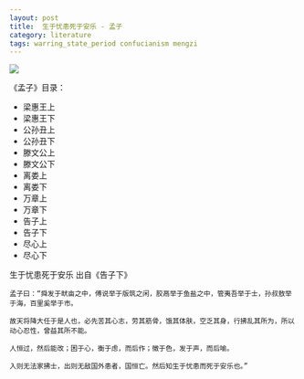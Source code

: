 ```yaml
---
layout: post
title:  生于忧患死于安乐 - 孟子
category: literature
tags: warring_state_period confucianism mengzi
---
```

![](https://cdn.kelu.org/blog/tags/literature.jpg)

《孟子》目录：

* 梁惠王上
* 梁惠王下
* 公孙丑上
* 公孙丑下
* 滕文公上
* 滕文公下
* 离娄上
* 离娄下
* 万章上
* 万章下
* 告子上
* 告子下
* 尽心上
* 尽心下

生于忧患死于安乐 出自《告子下》

	孟子曰：“舜发于畎亩之中，傅说举于版筑之闲，胶鬲举于鱼盐之中，管夷吾举于士，孙叔敖举于海，百里奚举于市。
	
	故天将降大任于是人也，必先苦其心志，劳其筋骨，饿其体肤，空乏其身，行拂乱其所为，所以动心忍性，曾益其所不能。
	
	人恒过，然后能改；困于心，衡于虑，而后作；徵于色，发于声，而后喻。
	
	入则无法家拂士，出则无敌国外患者，国恒亡。然后知生于忧患而死于安乐也。”
